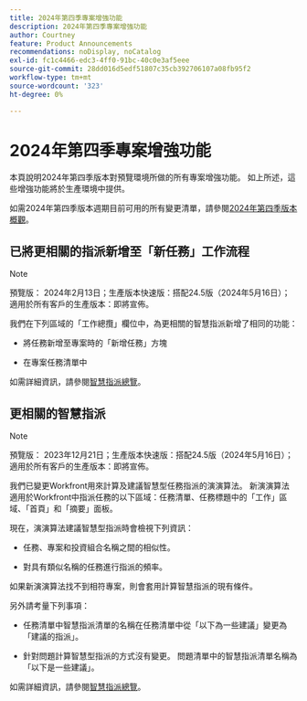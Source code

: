 ```yaml
---
title: 2024年第四季專案增強功能
description: 2024年第四季專案增強功能
author: Courtney
feature: Product Announcements
recommendations: noDisplay, noCatalog
exl-id: fc1c4466-edc3-4ff0-91bc-40c0e3af5eee
source-git-commit: 28dd016d5edf51807c35cb392706107a08fb95f2
workflow-type: tm+mt
source-wordcount: '323'
ht-degree: 0%

---
```


# 2024年第四季專案增強功能

本頁說明2024年第四季版本對預覽環境所做的所有專案增強功能。 如上所述，這些增強功能將於生產環境中提供。

如需2024年第四季版本週期目前可用的所有變更清單，請參閱[2024年第四季版本概觀](/help/quicksilver/product-announcements/product-releases/24-q4-release-activity/24-q4-release-overview.md)。

## 已將更相關的指派新增至「新任務」工作流程

>[!NOTE]
>
>預覽版： 2024年2月13日；生產版本快速版：搭配24.5版（2024年5月16日）；適用於所有客戶的生產版本：即將宣佈。

我們在下列區域的「工作總攬」欄位中，為更相關的智慧指派新增了相同的功能：

* 將任務新增至專案時的「新增任務」方塊

* 在專案任務清單中

如需詳細資訊，請參閱[智慧指派總覽](/help/quicksilver/manage-work/tasks/assign-tasks/smart-assignments.md)。

## 更相關的智慧指派

>[!NOTE]
>
>預覽版： 2023年12月21日；生產版本快速版：搭配24.5版（2024年5月16日）；適用於所有客戶的生產版本：即將宣佈。

我們已變更Workfront用來計算及建議智慧型任務指派的演演算法。 新演演算法適用於Workfront中指派任務的以下區域：任務清單、任務標題中的「工作」區域、「首頁」和「摘要」面板。

現在，演演算法建議智慧型指派時會檢視下列資訊：

* 任務、專案和投資組合名稱之間的相似性。

* 對具有類似名稱的任務進行指派的頻率。

如果新演演算法找不到相符專案，則會套用計算智慧指派的現有條件。

另外請考量下列事項：

* 任務清單中智慧指派清單的名稱在任務清單中從「以下為一些建議」變更為「建議的指派」。

* 針對問題計算智慧型指派的方式沒有變更。 問題清單中的智慧指派清單名稱為「以下是一些建議」。

如需詳細資訊，請參閱[智慧指派總覽](/help/quicksilver/manage-work/tasks/assign-tasks/smart-assignments.md)。
